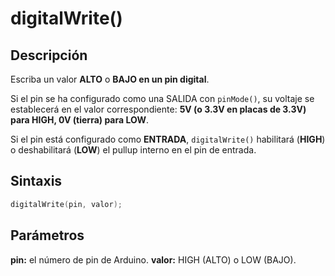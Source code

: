 
# digitalWrite()

## Descripción
Escriba un valor **ALTO** o **BAJO en un pin digital**.

Si el pin se ha configurado como una SALIDA con `pinMode()`, su voltaje se establecerá en el valor correspondiente: **5V (o 3.3V en placas de 3.3V) para HIGH, 0V (tierra) para LOW**.

Si el pin está configurado como **ENTRADA**, `digitalWrite()` habilitará (**HIGH**) o deshabilitará (**LOW**) el pullup interno en el pin de entrada. 

## Sintaxis
```c
digitalWrite(pin, valor);
```

## Parámetros
**pin:** el número de pin de Arduino.
**valor:** HIGH (ALTO) o LOW (BAJO).




<!--stackedit_data:
eyJoaXN0b3J5IjpbMTM3MTg4Njg5Miw2OTQ2ODE3NzNdfQ==
-->